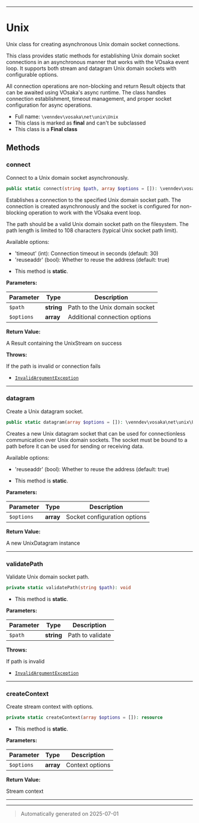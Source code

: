 ***

# Unix

Unix class for creating asynchronous Unix domain socket connections.

This class provides static methods for establishing Unix domain socket connections
in an asynchronous manner that works with the VOsaka event loop. It supports both
stream and datagram Unix domain sockets with configurable options.

All connection operations are non-blocking and return Result objects that
can be awaited using VOsaka's async runtime. The class handles connection
establishment, timeout management, and proper socket configuration for
async operations.

* Full name: `\venndev\vosaka\net\unix\Unix`
* This class is marked as **final** and can't be subclassed
* This class is a **Final class**




## Methods


### connect

Connect to a Unix domain socket asynchronously.

```php
public static connect(string $path, array $options = []): \venndev\vosaka\core\Result&lt;\venndev\vosaka\net\unix\UnixStream&gt;
```

Establishes a connection to the specified Unix domain socket path. The connection
is created asynchronously and the socket is configured for non-blocking
operation to work with the VOsaka event loop.

The path should be a valid Unix domain socket path on the filesystem.
The path length is limited to 108 characters (typical Unix socket path limit).

Available options:
- 'timeout' (int): Connection timeout in seconds (default: 30)
- 'reuseaddr' (bool): Whether to reuse the address (default: true)

* This method is **static**.




**Parameters:**

| Parameter | Type | Description |
|-----------|------|-------------|
| `$path` | **string** | Path to the Unix domain socket |
| `$options` | **array** | Additional connection options |


**Return Value:**

A Result containing the UnixStream on success



**Throws:**
<p>If the path is invalid or connection fails</p>

- [`InvalidArgumentException`](../../../../InvalidArgumentException.md)



***

### datagram

Create a Unix datagram socket.

```php
public static datagram(array $options = []): \venndev\vosaka\net\unix\UnixDatagram
```

Creates a new Unix datagram socket that can be used for connectionless
communication over Unix domain sockets. The socket must be bound to a
path before it can be used for sending or receiving data.

Available options:
- 'reuseaddr' (bool): Whether to reuse the address (default: true)

* This method is **static**.




**Parameters:**

| Parameter | Type | Description |
|-----------|------|-------------|
| `$options` | **array** | Socket configuration options |


**Return Value:**

A new UnixDatagram instance




***

### validatePath

Validate Unix domain socket path.

```php
private static validatePath(string $path): void
```



* This method is **static**.




**Parameters:**

| Parameter | Type | Description |
|-----------|------|-------------|
| `$path` | **string** | Path to validate |




**Throws:**
<p>If path is invalid</p>

- [`InvalidArgumentException`](../../../../InvalidArgumentException.md)



***

### createContext

Create stream context with options.

```php
private static createContext(array $options = []): resource
```



* This method is **static**.




**Parameters:**

| Parameter | Type | Description |
|-----------|------|-------------|
| `$options` | **array** | Context options |


**Return Value:**

Stream context




***


***
> Automatically generated on 2025-07-01
